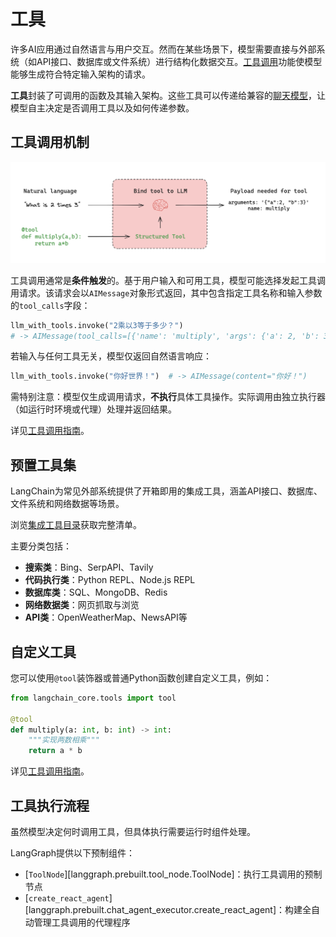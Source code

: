 # 工具

许多AI应用通过自然语言与用户交互。然而在某些场景下，模型需要直接与外部系统（如API接口、数据库或文件系统）进行结构化数据交互。[工具调用](../how-tos/tool-calling.md)功能使模型能够生成符合特定输入架构的请求。

**工具**封装了可调用的函数及其输入架构。这些工具可以传递给兼容的[聊天模型](https://python.langchain.com/docs/concepts/chat_models)，让模型自主决定是否调用工具以及如何传递参数。

## 工具调用机制

![模型工具调用示意图](./img/tool_call.png)

工具调用通常是**条件触发**的。基于用户输入和可用工具，模型可能选择发起工具调用请求。该请求会以`AIMessage`对象形式返回，其中包含指定工具名称和输入参数的`tool_calls`字段：

```python
llm_with_tools.invoke("2乘以3等于多少？")
# -> AIMessage(tool_calls=[{'name': 'multiply', 'args': {'a': 2, 'b': 3}, ...}])
```

若输入与任何工具无关，模型仅返回自然语言响应：

```python
llm_with_tools.invoke("你好世界！")  # -> AIMessage(content="你好！")
```

需特别注意：模型仅生成调用请求，**不执行**具体工具操作。实际调用由独立执行器（如运行时环境或代理）处理并返回结果。

详见[工具调用指南](../how-tos/tool-calling.md)。

## 预置工具集

LangChain为常见外部系统提供了开箱即用的集成工具，涵盖API接口、数据库、文件系统和网络数据等场景。

浏览[集成工具目录](https://python.langchain.com/docs/integrations/tools/)获取完整清单。

主要分类包括：

* **搜索类**：Bing、SerpAPI、Tavily
* **代码执行类**：Python REPL、Node.js REPL
* **数据库类**：SQL、MongoDB、Redis
* **网络数据类**：网页抓取与浏览
* **API类**：OpenWeatherMap、NewsAPI等

## 自定义工具

您可以使用`@tool`装饰器或普通Python函数创建自定义工具，例如：

```python
from langchain_core.tools import tool

@tool
def multiply(a: int, b: int) -> int:
    """实现两数相乘"""
    return a * b
```

详见[工具调用指南](../how-tos/tool-calling.md)。

## 工具执行流程

虽然模型决定何时调用工具，但具体执行需要运行时组件处理。

LangGraph提供以下预制组件：

* [`ToolNode`][langgraph.prebuilt.tool_node.ToolNode]：执行工具调用的预制节点
* [`create_react_agent`][langgraph.prebuilt.chat_agent_executor.create_react_agent]：构建全自动管理工具调用的代理程序